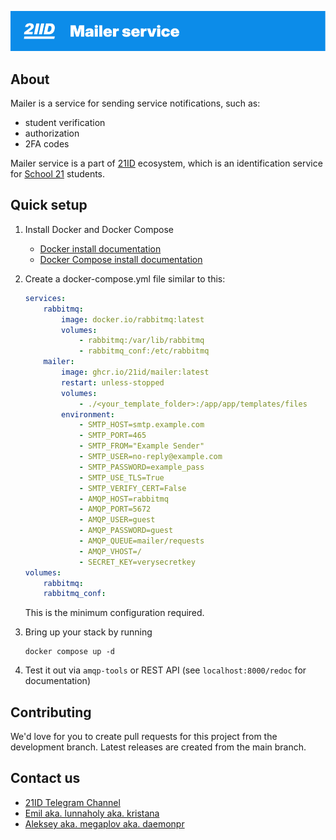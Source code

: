 ![21ID Mailer Service](./misc/images/banner.png)

## About

Mailer is a service for sending service notifications, such as:

- student verification
- authorization
- 2FA codes

Mailer service is a part of [21ID](https://21id.uz) ecosystem, which is an identification service for [School 21](https://21-school.uz) students.

## Quick setup

1. Install Docker and Docker Compose
    - [Docker install documentation](https://docs.docker.com/install/)
    - [Docker Compose install documentation](https://docs.docker.com/compose/install/)
2. Create a docker-compose.yml file similar to this:
    ```yml
    services:
        rabbitmq:
            image: docker.io/rabbitmq:latest
            volumes:
                - rabbitmq:/var/lib/rabbitmq
                - rabbitmq_conf:/etc/rabbitmq
        mailer:
            image: ghcr.io/21id/mailer:latest
            restart: unless-stopped
            volumes:
                - ./<your_template_folder>:/app/app/templates/files
            environment:
                - SMTP_HOST=smtp.example.com
                - SMTP_PORT=465
                - SMTP_FROM="Example Sender"
                - SMTP_USER=no-reply@example.com
                - SMTP_PASSWORD=example_pass
                - SMTP_USE_TLS=True
                - SMTP_VERIFY_CERT=False
                - AMQP_HOST=rabbitmq
                - AMQP_PORT=5672
                - AMQP_USER=guest
                - AMQP_PASSWORD=guest
                - AMQP_QUEUE=mailer/requests
                - AMQP_VHOST=/
                - SECRET_KEY=verysecretkey
    volumes:
        rabbitmq:
        rabbitmq_conf:
    ```

    This is the minimum configuration required.
3. Bring up your stack by running
    ```
    docker compose up -d
    ```
4. Test it out via `amqp-tools` or REST API (see `localhost:8000/redoc` for documentation)

## Contributing
We'd love for you to create pull requests for this project from the development branch. Latest releases are created from the main branch.

## Contact us
- [21ID Telegram Channel](https://t.me/ident21)
- [Emil aka. lunnaholy aka. kristana](https://t.me/lunnaholy)
- [Aleksey aka. megaplov aka. daemonpr](https://t.me/megaplov)